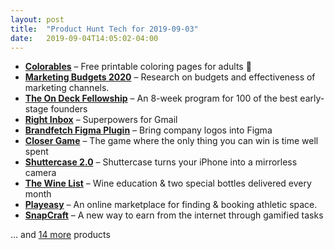 ```yaml
---
layout: post
title:  "Product Hunt Tech for 2019-09-03"
date:   2019-09-04T14:05:02-04:00
---
```


* **[Colorables](https://www.producthunt.com/posts/colorables?utm_campaign=producthunt-api&utm_medium=api&utm_source=Application%3A+Daily+Digest+RSS+%28ID%3A+3202%29)** – Free printable coloring pages for adults 🎨
* **[Marketing Budgets 2020](https://www.producthunt.com/posts/marketing-budgets-2020?utm_campaign=producthunt-api&utm_medium=api&utm_source=Application%3A+Daily+Digest+RSS+%28ID%3A+3202%29)** – Research on budgets and effectiveness of marketing channels.
* **[The On Deck Fellowship](https://www.producthunt.com/posts/the-on-deck-fellowship?utm_campaign=producthunt-api&utm_medium=api&utm_source=Application%3A+Daily+Digest+RSS+%28ID%3A+3202%29)** – An 8-week program for 100 of the best early-stage founders
* **[Right Inbox](https://www.producthunt.com/posts/right-inbox?utm_campaign=producthunt-api&utm_medium=api&utm_source=Application%3A+Daily+Digest+RSS+%28ID%3A+3202%29)** – Superpowers for Gmail
* **[Brandfetch Figma Plugin](https://www.producthunt.com/posts/brandfetch-figma-plugin?utm_campaign=producthunt-api&utm_medium=api&utm_source=Application%3A+Daily+Digest+RSS+%28ID%3A+3202%29)** – Bring company logos into Figma
* **[Closer Game](https://www.producthunt.com/posts/closer-game?utm_campaign=producthunt-api&utm_medium=api&utm_source=Application%3A+Daily+Digest+RSS+%28ID%3A+3202%29)** – The game where the only thing you can win is time well spent
* **[Shuttercase 2.0](https://www.producthunt.com/posts/shuttercase-2-0?utm_campaign=producthunt-api&utm_medium=api&utm_source=Application%3A+Daily+Digest+RSS+%28ID%3A+3202%29)** – Shuttercase turns your iPhone into a mirrorless camera
* **[The Wine List](https://www.producthunt.com/posts/the-wine-list?utm_campaign=producthunt-api&utm_medium=api&utm_source=Application%3A+Daily+Digest+RSS+%28ID%3A+3202%29)** – Wine education & two special bottles delivered every month
* **[Playeasy](https://www.producthunt.com/posts/playeasy?utm_campaign=producthunt-api&utm_medium=api&utm_source=Application%3A+Daily+Digest+RSS+%28ID%3A+3202%29)** – An online marketplace for finding & booking athletic space.
* **[SnapCraft](https://www.producthunt.com/posts/snapcraft-2?utm_campaign=producthunt-api&utm_medium=api&utm_source=Application%3A+Daily+Digest+RSS+%28ID%3A+3202%29)** – A new way to earn from the internet through gamified tasks

… and [14 more](https://www.producthunt.com/tech) products